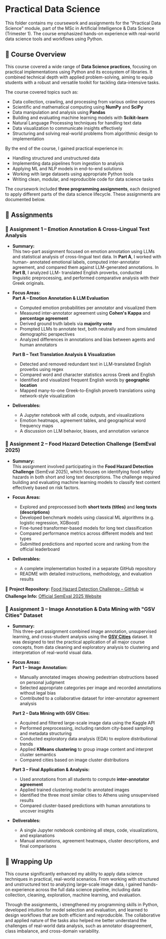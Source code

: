 # Practical Data Science

This folder contains my coursework and assignments for the "Practical Data Science" module, part of the MSc in Artificial Intelligence & Data Science (Trimester 1). The course emphasized hands-on experience with real-world data science tools and workflows using Python.

## 📖 Course Overview

This course covered a wide range of **Data Science practices**, focusing on practical implementations using Python and its ecosystem of libraries. It combined technical depth with applied problem-solving, aiming to equip students with a robust and versatile toolkit for tackling data-intensive tasks.

The course covered topics such as:
- Data collection, crawling, and processing from various online sources  
- Scientific and mathematical computing using **NumPy** and **SciPy**  
- Data manipulation and analysis using **Pandas**  
- Building and evaluating machine learning models with **Scikit-learn**  
- Natural Language Processing techniques for handling text data  
- Data visualization to communicate insights effectively  
- Structuring and solving real-world problems from algorithmic design to implementation

By the end of the course, I gained practical experience in:
- Handling structured and unstructured data  
- Implementing data pipelines from ingestion to analysis  
- Applying ML and NLP models in end-to-end solutions  
- Working with large datasets using appropriate Python tools  
- Writing clean, modular, and reproducible code for data science tasks

The coursework included **three programming assignments**, each designed to apply different parts of the data science lifecycle. These assignments are documented below.

## 📂 Assignments

### 📝 Assignment 1 – Emotion Annotation & Cross-Lingual Text Analysis

- **Summary:**  
  This two-part assignment focused on emotion annotation using LLMs and statistical analysis of cross-lingual text data. In **Part A**, I worked with human-    annotated emotional labels, computed inter-annotator agreement, and compared them against LLM-generated annotations. In **Part B**, I analyzed LLM-           translated English proverbs, conducted linguistic preprocessing, and performed comparative analysis with their Greek originals.

- **Focus Areas:**  
  **Part A – Emotion Annotation & LLM Evaluation**  
  - Computed emotion probabilities per annotator and visualized them  
  - Measured inter-annotator agreement using **Cohen's Kappa** and **percentage agreement**  
  - Derived ground truth labels via **majority vote**  
  - Prompted LLMs to annotate text, both neutrally and from simulated demographic perspectives  
  - Analyzed differences in annotations and bias between agents and human annotators  

  **Part B – Text Translation Analysis & Visualization**  
  - Detected and removed redundant text in LLM-translated English proverbs using regex  
  - Compared word and character statistics across Greek and English  
  - Identified and visualized frequent English words by **geographic location**  
  - Mapped many-to-one Greek-to-English proverb translations using network-style visualization  

- **Deliverables:**  
  - A Jupyter notebook with all code, outputs, and visualizations  
  - Emotion heatmaps, agreement tables, and geographical word frequency maps  
  - A discussion on LLM behavior, biases, and annotation variance

### 📝 Assignment 2 – Food Hazard Detection Challenge (SemEval 2025)

- **Summary:**  
  This assignment involved participating in the **Food Hazard Detection Challenge** (SemEval 2025), which focuses on identifying food safety hazards in both    short and long text descriptions. The challenge required building and evaluating machine learning models to classify text content effectively based on risk   factors.

- **Focus Areas:**  
  - Explored and preprocessed both **short texts (titles)** and **long texts (descriptions)**  
  - Developed benchmark models using classical ML algorithms (e.g. logistic regression, XGBoost)  
  - Fine-tuned transformer-based models for long text classification  
  - Compared performance metrics across different models and text types  
  - Submitted predictions and reported score and ranking from the official leaderboard  

- **Deliverables:**  
  - A complete implementation hosted in a separate GitHub repository  
  - README with detailed instructions, methodology, and evaluation results

🔗 **Project Repository:** [Food Hazard Detection Challenge – GitHub](https://github.com/DVougioukos/semeval-food-hazard-detection-challenge)
📊 **Challenge Info:** [Official SemEval 2025 Website](https://food-hazard-detection-semeval-2025.github.io/)

### 📝 Assignment 3 – Image Annotation & Data Mining with "GSV Cities" Dataset

- **Summary:**  
  This three-part assignment combined image annotation, unsupervised learning, and cross-student analysis using the [**GSV Cities**](https://www.kaggle.com/datasets/amaralibey/gsv-cities) dataset. It was designed to test the practical application of all major course concepts, from      data cleaning and exploratory analysis to clustering and interpretation of real-world visual data.

- **Focus Areas:**  
  **Part 1 – Image Annotation:**  
  - Manually annotated images showing pedestrian obstructions based on personal judgment  
  - Selected appropriate categories per image and recorded annotations without legal bias  
  - Contributed to a collaborative dataset for inter-annotator agreement analysis  

  **Part 2 – Data Mining with GSV Cities:**  
  - Acquired and filtered large-scale image data using the Kaggle API  
  - Performed preprocessing, including random city-based sampling and metadata structuring  
  - Conducted exploratory data analysis (EDA) to explore distributional trends  
  - Applied **KMeans clustering** to group image content and interpret cluster semantics  
  - Compared cities based on image cluster distributions

  **Part 3 – Final Application & Analysis:**  
  - Used annotations from all students to compute **inter-annotator agreement**  
  - Applied trained clustering model to annotated images  
  - Identified the three most similar cities to Athens using unsupervised results  
  - Compared cluster-based predictions with human annotations to uncover insights  

- **Deliverables:**  
  - A single Jupyter notebook combining all steps, code, visualizations, and explanations  
  - Manual annotations, agreement heatmaps, cluster descriptions, and final comparisons

## 📌 Wrapping Up

This course significantly enhanced my ability to apply data science techniques in practical, real-world scenarios. From working with structured and unstructured text to analyzing large-scale image data, i gained hands-on experience across the full data science pipeline, including data collection, cleaning, exploration, machine learning, and evaluation.

Through the assignments, i strengthened my programming skills in Python, developed intuition for model selection and evaluation, and learned to design workflows that are both efficient and reproducible. The collaborative and applied nature of the tasks also helped me better understand the challenges of real-world data analysis, such as annotator disagreement, class imbalance, and cross-domain variability.


